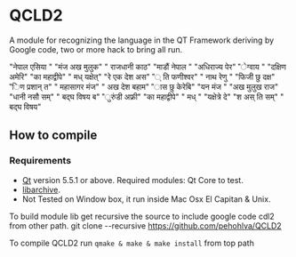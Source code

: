 # QCLD2
A module for recognizing the language in the QT Framework deriving by Google code, two or more hack to bring all run.

  "नेपाल एसिया "
  "मंज अख मुलुक"
  " राजधानी काठ"
  "माडौं नेपाल "
  "अधिराज्य पेर"
  "ेग्वाय "
  "दक्षिण अमेरि"
  "का महाद्वीपे"
  " मध् यक्षेत्"
  "रे एक देश अस"
  "् ति फणीश्वर"
  " नाथ रेणु "
  "फिजी छु दक्ष"
  "िण प्रशान् त"
  " महासागर मंज"
  " अख देश बहाम"
  "ास छु केरेबि"
  "यन मंज "
  "अख मुलुख राज"
  "धानी नसौ सम्"
  " बद्घ विषय ब"
  "ुरुंडी अफ्री"
  "का महाद्वीपे"
  " मध् "
  "यक्षेत्रे दे"
  "श अस् ति सम्"
  " बद्घ विषय"

## How to compile

### Requirements
* [Qt](https://www.qt.io/) version 5.5.1 or above. Required modules: Qt Core to test.
* [libarchive](http://libarchive.org/).
* Not Tested on Window box, it run inside Mac Osx El Capitan & Unix.

To build module lib get recursive the source to include google code cdl2 from other path.
git clone --recursive https://github.com/pehohlva/QCLD2

To compile QCLD2 run `qmake & make & make install`  from top path 
